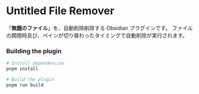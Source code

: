 # Untitled File Remover

「**無題のファイル**」を、自動削除削除する Obsidian プラグインです。
ファイルの開閉時及び、ペインが切り替わったタイミングで自動削除が実行されます。

### Building the plugin

```bash
# Install dependencies
pnpm install

# Build the plugin
pnpm run build
```

